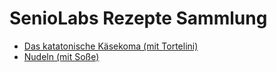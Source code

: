 # SenioLabs Rezepte Sammlung

- [Das katatonische Käsekoma (mit Tortelini)](katatonisches_kaese_koma.md)
- [Nudeln (mit Soße)](nudeln_mit_sosse.md)

